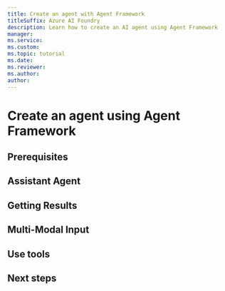 ```yaml
---
title: Create an agent with Agent Framework
titleSuffix: Azure AI Foundry
description: Learn how to create an AI agent using Agent Framework
manager: 
ms.service: 
ms.custom:
ms.topic: tutorial
ms.date: 
ms.reviewer: 
ms.author: 
author: 
---
```


# Create an agent using Agent Framework



## Prerequisites

## Assistant Agent

## Getting Results

## Multi-Modal Input

## Use tools

## Next steps
